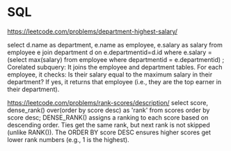 # SQL 
https://leetcode.com/problems/department-highest-salary/

select 
d.name as department, e.name as employee, e.salary as salary 
from employee e 
join department d 
on e.departmentid=d.id 
where e.salary = (select max(salary) from employee where departmentid = e.departmentid)
; 
Corelated subquery:
It joins the employee and department tables.
For each employee, it checks:
Is their salary equal to the maximum salary in their department?
If yes, it returns that employee (i.e., they are the top earner in their department).

https://leetcode.com/problems/rank-scores/description/
select score, dense_rank() over(order by score desc) as 'rank'
from scores
order by score desc;
DENSE_RANK() assigns a ranking to each score based on descending order.
Ties get the same rank, but next rank is not skipped (unlike RANK()).
The ORDER BY score DESC ensures higher scores get lower rank numbers (e.g., 1 is the highest). 







